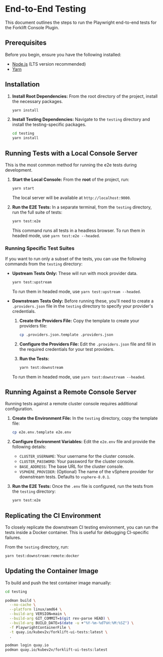 # End-to-End Testing

This document outlines the steps to run the Playwright end-to-end tests for the Forklift Console Plugin.

## Prerequisites

Before you begin, ensure you have the following installed:
- [Node.js](https://nodejs.org/) (LTS version recommended)
- [Yarn](https://yarnpkg.com/)

## Installation

1.  **Install Root Dependencies:**
    From the root directory of the project, install the necessary packages.
    ```bash
    yarn install
    ```

2.  **Install Testing Dependencies:**
    Navigate to the `testing` directory and install the testing-specific packages.
    ```bash
    cd testing
    yarn install
    ```

## Running Tests with a Local Console Server

This is the most common method for running the e2e tests during development.

1.  **Start the Local Console:**
    From the **root** of the project, run:
    ```bash
    yarn start
    ```
    The local server will be available at `http://localhost:9000`.

2.  **Run the E2E Tests:**
    In a separate terminal, from the `testing` directory, run the full suite of tests:
    ```bash
    yarn test:e2e
    ```
    This command runs all tests in a headless browser. To run them in headed mode, use `yarn test:e2e --headed`.

### Running Specific Test Suites

If you want to run only a subset of the tests, you can use the following commands from the `testing` directory:

-   **Upstream Tests Only:**
    These will run with mock provider data.
    ```bash
    yarn test:upstream
    ```
    To run them in headed mode, use `yarn test:upstream --headed`.

-   **Downstream Tests Only:**
    Before running these, you'll need to create a `.providers.json` file in the `testing` directory to specify your provider's credentials.

    1.  **Create the Providers File:**
        Copy the template to create your providers file:
        ```bash
        cp .providers.json.template .providers.json
        ```

    2.  **Configure the Providers File:**
        Edit the `.providers.json` file and fill in the required credentials for your test providers.

    3.  **Run the Tests:**
        ```bash
        yarn test:downstream
        ```
    To run them in headed mode, use `yarn test:downstream --headed`.



## Running Against a Remote Console Server

Running tests against a remote cluster console requires additional configuration.

1.  **Create the Environment File:**
    In the `testing` directory, copy the template file:
    ```bash
    cp e2e.env.template e2e.env
    ```

2.  **Configure Environment Variables:**
    Edit the `e2e.env` file and provide the following details:
    -   `CLUSTER_USERNAME`: Your username for the cluster console.
    -   `CLUSTER_PASSWORD`: Your password for the cluster console.
    -   `BASE_ADDRESS`: The base URL for the cluster console.
    -   `VSPHERE_PROVIDER`: (Optional) The name of the vSphere provider for downstream tests. Defaults to `vsphere-8.0.1`.

3.  **Run the E2E Tests:**
    Once the `.env` file is configured, run the tests from the `testing` directory:
    ```bash
    yarn test:e2e
    ```

## Replicating the CI Environment

To closely replicate the downstream CI testing environment, you can run the tests inside a Docker container. This is useful for debugging CI-specific failures.

From the `testing` directory, run:
```bash
yarn test:downstream:remote:docker
```

## Updating the Container Image

To build and push the test container image manually:

```bash
cd testing

podman build \
  --no-cache \
  --platform linux/amd64 \
  --build-arg VERSION=main \
  --build-arg GIT_COMMIT=$(git rev-parse HEAD) \
  --build-arg BUILD_DATE=$(date -u +"%Y-%m-%dT%H:%M:%SZ") \
  -f PlaywrightContainerFile \
  -t quay.io/kubev2v/forklift-ui-tests:latest \
  .

podman login quay.io
podman quay.io/kubev2v/forklift-ui-tests:latest
```
